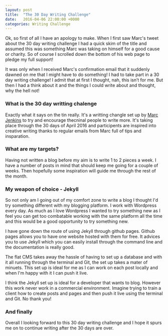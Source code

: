 ```yaml
---
layout: post
title:  "The 30 Day Writing Challenge"
date:   2016-04-06 22:00:00 +0000
categories: Writing Challenge
---
```

Ok, so first of all I have an apology to make. When I first saw Marc's tweet about the 30 day writing challenge I had a quick skim of the title and assumed this was something Marc was taking on himself for a good cause or charity. So of course I scrolled down the bottom of his web page to pledge my full support! 

It was only when I received Marc's confirmation email that it suddenly dawned on me that I might have to do something! I had to take part in a 30 day writing challenge! I admit that at first I thought, nah, this isn’t for me. But then I had a think about it and the things I could write about and thought, why the hell not!

<h3>What is the 30 day writting chalenge</h3>
Exactly what it says on the tin really. It's a writting changle set up by <a href="https://twitter.com/marcjenkins">Marc Jenkins</a> to try and encourage thecninal people to write more. It's taking place through the 30 days of April 2016 and participents are inspired into creative writing thanks to regular emails from Marc full of tips and insparation. 

<h3>What are my targets?</h3>
Having not written a blog before my aim is to write 1 to 2 pieces a week. I have a number of posts in mind that should keep me going for a couple of weeks. Then hopefully some inspiration will guide me through the rest of the month.

<h3>My weapon of choice - Jekyll</h3>
So not only am I going out of my comfort zone to write a blog I thought I'd try something different with my blogging platform. I work with Wordpress every day. As much as I love Wordpress I wanted to try something new as I feel you can get too combatable working with the same platform all the time and this would be a good opportunity to try something new. 

I have gone down the route of using Jekyll through github pages. Github pages allows you to have one website hosted with them for free. It advices you to use Jekyll which you can easily install through the command line and the documentation is really good. 

The flat CMS takes away the hassle of having to set up a database and with it all running through the terminal and Git, the set up takes a mater of minuets. This set up is ideal for me as I can work on each post locally and when I'm happy with it I can push it live. 

I think the Jekyll set up is ideal for a developer that wants to blog. However this work never work in a commercial environment. Imagine trying to train a client how to create posts and pages and then push it live using the terminal and Git. No thank you!

<h3>And finally</h3>
Overall I looking forward to this 30 day writing challenge and I hope it spurs me on to continue writing after the 30 days are over.

